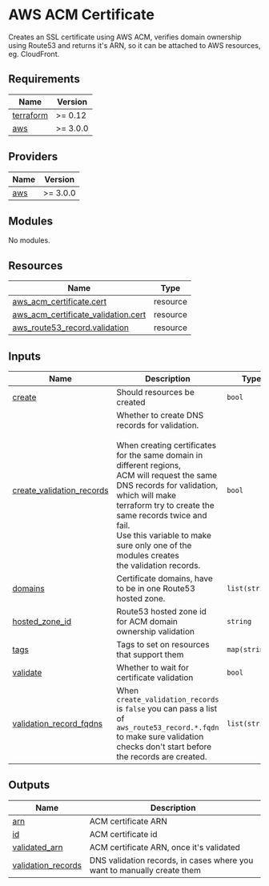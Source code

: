 # AWS ACM Certificate

Creates an SSL certificate using AWS ACM, verifies domain ownership using Route53 and returns it's ARN, so it can be attached to AWS resources, eg. CloudFront.

<!-- BEGIN_TF_DOCS -->
## Requirements

| Name | Version |
|------|---------|
| <a name="requirement_terraform"></a> [terraform](#requirement\_terraform) | >= 0.12 |
| <a name="requirement_aws"></a> [aws](#requirement\_aws) | >= 3.0.0 |

## Providers

| Name | Version |
|------|---------|
| <a name="provider_aws"></a> [aws](#provider\_aws) | >= 3.0.0 |

## Modules

No modules.

## Resources

| Name | Type |
|------|------|
| [aws_acm_certificate.cert](https://registry.terraform.io/providers/hashicorp/aws/latest/docs/resources/acm_certificate) | resource |
| [aws_acm_certificate_validation.cert](https://registry.terraform.io/providers/hashicorp/aws/latest/docs/resources/acm_certificate_validation) | resource |
| [aws_route53_record.validation](https://registry.terraform.io/providers/hashicorp/aws/latest/docs/resources/route53_record) | resource |

## Inputs

| Name | Description | Type | Default | Required |
|------|-------------|------|---------|:--------:|
| <a name="input_create"></a> [create](#input\_create) | Should resources be created | `bool` | `true` | no |
| <a name="input_create_validation_records"></a> [create\_validation\_records](#input\_create\_validation\_records) | Whether to create DNS records for validation.<br><br>    When creating certificates for the same domain in different regions,<br>    ACM will request the same DNS records for validation, which will make<br>    terraform try to create the same records twice and fail.<br>    Use this variable to make sure only one of the modules creates<br>    the validation records. | `bool` | `true` | no |
| <a name="input_domains"></a> [domains](#input\_domains) | Certificate domains, have to be in one Route53 hosted zone. | `list(string)` | n/a | yes |
| <a name="input_hosted_zone_id"></a> [hosted\_zone\_id](#input\_hosted\_zone\_id) | Route53 hosted zone id for ACM domain ownership validation | `string` | `null` | no |
| <a name="input_tags"></a> [tags](#input\_tags) | Tags to set on resources that support them | `map(string)` | `{}` | no |
| <a name="input_validate"></a> [validate](#input\_validate) | Whether to wait for certificate validation | `bool` | `true` | no |
| <a name="input_validation_record_fqdns"></a> [validation\_record\_fqdns](#input\_validation\_record\_fqdns) | When `create_validation_records` is `false` you can pass a list of `aws_route53_record.*.fqdn` to make sure validation checks don't start before the records are created. | `list(string)` | `null` | no |

## Outputs

| Name | Description |
|------|-------------|
| <a name="output_arn"></a> [arn](#output\_arn) | ACM certificate ARN |
| <a name="output_id"></a> [id](#output\_id) | ACM certificate id |
| <a name="output_validated_arn"></a> [validated\_arn](#output\_validated\_arn) | ACM certificate ARN, once it's validated |
| <a name="output_validation_records"></a> [validation\_records](#output\_validation\_records) | DNS validation records, in cases where you want to manually create them |
<!-- END_TF_DOCS -->
